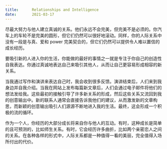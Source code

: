 ```yaml
---
title:      Relationships and Intelligence
date:       2021-03-17
---
```


尽最大努力与他人建立真诚的关系。他们永远不会完美，但完美不是必须的。你汽车上的车轮不是完美的圆形，但它们仍然可以很好地滚动。同样，你的人际关系中没有一段是与真、爱和 power 完美契合的，但它们仍然可以提供令人难以置信的成长经历。

要吸引新的人进入你的生活，你能做的最好的事情之一就是专注于你自己的创造性自我表达。你通过真诚地表达自己来吸引其他人，从而让自己更容易形成相容的新关系。

当我通过写作和演讲来表达自己时，我会收到很多反馈。演讲结束后，人们来到我身边并自我介绍。当我在网站上发布每篇新文章后，人们会通过电子邮件将他们的想法发给我。这些最初的接触引导了许多新关系的形成，然后这些关系又流回到我的创意输出中。新的联系人通常会直接告诉我他们的建议，从而激发新的文章构思，而新颖的创意输出吸引人们源源不断地进入我的生活。最终，这会形成一个积极的流的循环。

作为一个人，你经历的大部分成长将来自你与他人的互动。有时，这种成长是简单的且可预测的，比如师生关系。有时，它会经历许多曲折，比如两个亲密恋人之间的关系。在各种各样的形式中，人际关系都是一种值得一看的美丽，完全值得入场所付出的代价。

